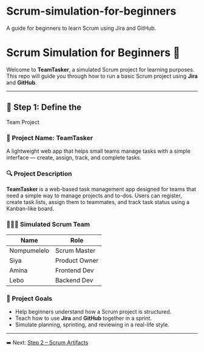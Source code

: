 # Scrum-simulation-for-beginners
A guide for beginners to learn Scrum using Jira and GitHub.

# Scrum Simulation for Beginners 🧠

Welcome to **TeamTasker**, a simulated Scrum project for learning purposes. This repo will guide you through how to run a basic Scrum project using **Jira** and **GitHub**.

---

## 📌 Step 1: Define the 
Team Project

### 🎯 Project Name: TeamTasker

A lightweight web app that helps small teams manage tasks with a simple interface — create, assign, track, and complete tasks.

### 🔍 Project Description

**TeamTasker** is a web-based task management app designed for teams that need a simple way to manage projects and to-dos. Users can register, create task lists, assign them to teammates, and track task status using a Kanban-like board.

### 🧑‍🤝‍🧑 Simulated Scrum Team

| Name         | Role          |
|--------------|---------------|
| Nompumelelo  | Scrum Master  |
| Siya         | Product Owner |
| Amina        | Frontend Dev  |
| Lebo         | Backend Dev   |

### 🎯 Project Goals

- Help beginners understand how a Scrum project is structured.
- Teach how to use **Jira** and **GitHub** together in a sprint.
- Simulate planning, sprinting, and reviewing in a real-life style.

---

➡️ Next: [Step 2 – Scrum Artifacts](#coming-soon)


